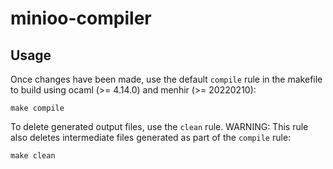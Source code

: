 # minioo-compiler

## Usage

Once changes have been made, use the default `compile` rule in the makefile to build
using ocaml (>= 4.14.0) and menhir (>= 20220210):

```
make compile
```

To delete generated output files, use the `clean` rule. WARNING: This rule also deletes intermediate
files generated as part of the `compile` rule:

```
make clean
```